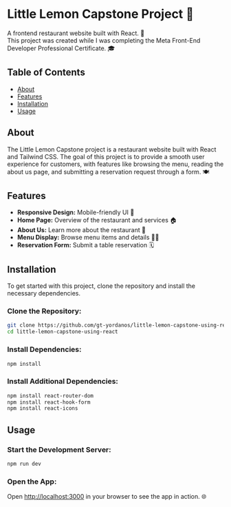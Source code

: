 
# Little Lemon Capstone Project 🍋

A frontend restaurant website built with React. 🚀  
This project was created while I was completing the Meta Front-End Developer Professional Certificate. 🎓

## Table of Contents
- [About](#about)
- [Features](#features)
- [Installation](#installation)
- [Usage](#usage)

## About

The Little Lemon Capstone project is a restaurant website built with React and Tailwind CSS. The goal of this project is to provide a smooth user experience for customers, with features like browsing the menu, reading the about us page, and submitting a reservation request through a form. 🍽️

## Features
- **Responsive Design:** Mobile-friendly UI 📱
- **Home Page:** Overview of the restaurant and services 🏠
- **About Us:** Learn more about the restaurant 🍋
- **Menu Display:** Browse menu items and details 🍔🍕
- **Reservation Form:** Submit a table reservation 🗓️

## Installation

To get started with this project, clone the repository and install the necessary dependencies.

### Clone the Repository:

```bash
git clone https://github.com/gt-yordanos/little-lemon-capstone-using-react.git
cd little-lemon-capstone-using-react
```

### Install Dependencies:

```bash
npm install
```

### Install Additional Dependencies:

```bash
npm install react-router-dom
npm install react-hook-form
npm install react-icons
```

## Usage

### Start the Development Server:

```bash
npm run dev
```

### Open the App:

Open [http://localhost:3000](http://localhost:3000) in your browser to see the app in action. 🌐

